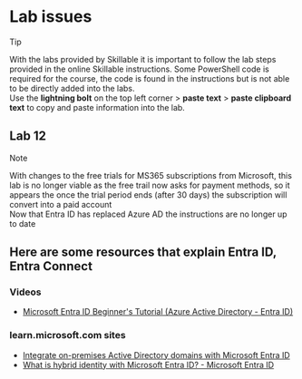 

# Lab issues
> [!TIP]
> With the labs provided by Skillable it is important to follow the lab steps provided in the online Skillable instructions.
> Some PowerShell code is required for the course, the code is found in the instructions but is not able to be
> directly added into the labs. <BR>
> Use the **lightning bolt** on the top left corner > **paste text** > **paste clipboard text** 
> to copy and paste information into the lab.

## Lab 12 

> [!NOTE]
> With changes to the free trials for MS365 subscriptions from Microsoft, this lab is no longer viable
> as the free trail now asks for payment methods, so it appears the once the trial period ends (after 30 days)
> the subscription will convert into a paid account <BR>
> Now that Entra ID has replaced Azure AD the instructions are no longer up to date


## Here are some resources that explain Entra ID, Entra Connect

### Videos
- [Microsoft Entra ID Beginner's Tutorial (Azure Active Directory - Entra ID)](https://www.youtube.com/watch?v=0qZzcK1mHwA)

### learn.microsoft.com sites
- [Integrate on-premises Active Directory domains with Microsoft Entra ID](https://learn.microsoft.com/en-us/azure/architecture/reference-architectures/identity/azure-ad)
- [What is hybrid identity with Microsoft Entra ID? - Microsoft Entra ID](https://learn.microsoft.com/en-us/entra/identity/hybrid/whatis-hybrid-identity)

